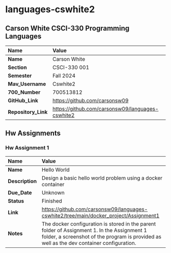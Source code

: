 # languages-cswhite2

## Carson White CSCI-330 Programming Languages


| Name | Value |
| :--- | :--- |
| **Name** | Carson White |
| **Section** | CSCI-330 001 |
| **Semester** | Fall 2024 |
| **Mav_Username** | Cswhite2 |
| **700_Number** | 700513812 |
| **GitHub_Link** | https://github.com/carsonsw09 |
| **Repository_Link** | https://github.com/carsonsw09/languages-cswhite2 |

## Hw Assignments

### Hw Assignment 1

| Name | Value |
| :--- | :--- |
| **Name** | Hello World |
| **Description**| Design a basic hello world problem using a docker container |
| **Due_Date** | Unknown |
| **Status** | Finished |
| **Link** | https://github.com/carsonsw09/languages-cswhite2/tree/main/docker_project/Assignment1 |
| **Notes** | The docker configuration is stored in the parent folder of Assignment 1. In the Assignment 1 folder, a screenshot of the program is provided as well as the dev container configuration. |


